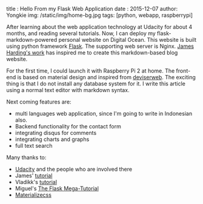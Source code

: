 title : Hello From my Flask Web Application 
date : 2015-12-07
author: Yongkie
img: /static/img/home-bg.jpg
tags: [python, webapp, raspberrypi]

After learning about the web application technology at Udacity for about 4 months, and reading several tutorials. Now, I can deploy my flask-markdown-powered personal website on Digital Ocean.
This website is built using python framework [Flask](http://flask.pocoo.org/docs/0.10/). The supporting web server is Nginx.  [James Harding's work](http://www.jamesharding.ca) has inspired me to create this markdown-based blog website.

For the first time, I could launch it with Raspberry Pi 2 at home. The front-end is based on material design and inspired from [deviserweb](http:http://deviserweb.com/).
The exciting thing is that I do not install any database system for it. I write this article using a normal text editor with markdown syntax.

Next coming features are:

* multi languages web application, since I'm going to write in Indonesian also.
* Backend functionality for the contact form
* integrating disqus for comments
* integrating charts and graphs
* full text search

Many thanks to:

* [Udacity](http://udacity.com) and the people who are involved there
* James' [tutorial](http://www.jamesharding.ca/posts/simple-static-markdown-blog-in-flask/)
* Vladikk's [tutorial](http://vladikk.com/2013/09/12/serving-flask-with-nginx-on-ubuntu/)
* Miguel's [The Flask Mega-Tutorial](http://blog.miguelgrinberg.com/post/the-flask-mega-tutorial-part-i-hello-world)
* [Materializecss](http://materializecss.com)

